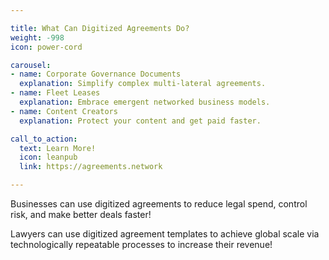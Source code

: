 ```yaml
---

title: What Can Digitized Agreements Do?
weight: -998
icon: power-cord

carousel:
- name: Corporate Governance Documents
  explanation: Simplify complex multi-lateral agreements.
- name: Fleet Leases
  explanation: Embrace emergent networked business models.
- name: Content Creators
  explanation: Protect your content and get paid faster.

call_to_action:
  text: Learn More!
  icon: leanpub
  link: https://agreements.network

---
```


Businesses can use digitized agreements to reduce legal spend, control risk, and make better deals faster!

Lawyers can use digitized agreement templates to achieve global scale via technologically repeatable processes to increase their revenue!
